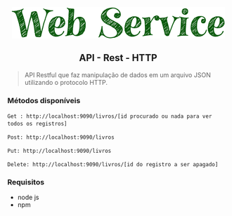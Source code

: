 <div align="center"><img src="./imgs/web-server-logo.png"/></div>

<h2 align="center"> API - Rest - HTTP</h2>

> API Restful que faz manipulação de dados em um arquivo JSON utilizando o protocolo HTTP.

### Métodos disponíveis

`Get : http://localhost:9090/livros/[id procurado ou nada para ver todos os registros]`

`Post: http://localhost:9090/livros`

`Put: http://localhost:9090/livros`

`Delete: http://localhost:9090/livros/[id do registro a ser apagado]`

### Requisitos

- node js
- npm
